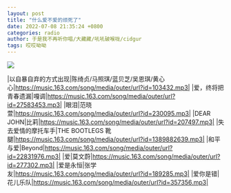 ```yaml
---
layout: post
title: "什么爱不爱的烦死了"
date: 2022-07-08 21:35:24 +0800
categories: radio
author: 于是我不再听你唱/大藏藏/吼吼破喉咙/cidgur
tags: 哎哎呦呦
---
```

![]({{site.baseurl}}/images/cover_20220708.jpg)

|以自暴自弃的方式出现|陈绮贞/马照琪/蓝贝芝/吴恩琪/黄心心|https://music.163.com/song/media/outer/url?id=103432.mp3|
|爱，终将把青春遗漏|嘎调|https://music.163.com/song/media/outer/url?id=27583453.mp3|
|眼泪|范晓萱|https://music.163.com/song/media/outer/url?id=230095.mp3|
|DEAR JOHN|比莉|https://music.163.com/song/media/outer/url?id=207497.mp3|
|失去爱情的摩托车手|THE BOOTLEGS 靴腿|https://music.163.com/song/media/outer/url?id=1389882639.mp3|
|和平与爱|Beyond|https://music.163.com/song/media/outer/url?id=22831976.mp3|
|爱|莫文蔚|https://music.163.com/song/media/outer/url?id=277302.mp3|
|爱是永恒|张学友|https://music.163.com/song/media/outer/url?id=189285.mp3|
|爱你是错|花儿乐队|https://music.163.com/song/media/outer/url?id=357356.mp3|

